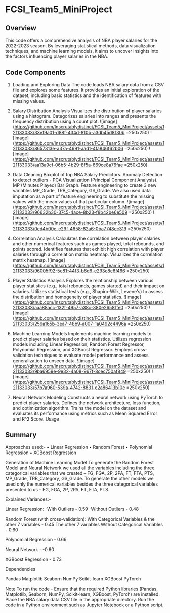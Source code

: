 # FCSI_Team5_MiniProject

## Overview

This code offers a comprehensive analysis of NBA player salaries for the 2022-2023 season. By leveraging statistical methods, data visualization techniques, and machine learning models, it aims to uncover insights into the factors influencing player salaries in the NBA.

## Code Components

1. Loading and Exploring Data
The code loads NBA salary data from a CSV file and explores some features.
It provides an initial exploration of the dataset, including basic statistics and the identification of features with missing values.

2. Salary Distribution Analysis
Visualizes the distribution of player salaries using a histogram.
Categorizes salaries into ranges and presents the frequency distribution using a count plot.
![image](https://github.com/Inscrutablydistinct/FCSI_Team5_MiniProject/assets/121133033/33ef9a01-d88f-434d-810b-a3db45d8130b =250x250)
![image](https://github.com/Inscrutablydistinct/FCSI_Team5_MiniProject/assets/121133033/8657313e-a37a-4691-aad1-4fa846f62b06 =250x250)
![image](https://github.com/Inscrutablydistinct/FCSI_Team5_MiniProject/assets/121133033/aa13a9cf-06b5-4b29-8f5a-669ce8a76fae =250x250)

3. Data Cleaning
Boxplot of top NBA Salary Predictors.
Anomaly Detection to detect outliers - PCA Visualization (Principal Component Analysis).
MP (Minutes Played) Bar Graph.
Feature engineering to create 3 new variables MP_Grade, TRB_Category, GS_Grade.
We also used data imputation as a part of feature engineering to substitute the missing values with the mean values of that particular column.
![image](https://github.com/Inscrutablydistinct/FCSI_Team5_MiniProject/assets/121133033/96632b30-37c5-4ace-8b23-f8b42be6e509 =250x250)
![image](https://github.com/Inscrutablydistinct/FCSI_Team5_MiniProject/assets/121133033/0ed4b00e-e29f-4658-82a6-0ba7748ec319 =250x250)

4. Correlation Analysis
Calculates the correlation between player salaries and other numerical features such as games played, total rebounds, and points scored.
Identifies features that exhibit high correlation with player salaries through a correlation matrix heatmap. Visualizes the correlation matrix heatmap.
![image](https://github.com/Inscrutablydistinct/FCSI_Team5_MiniProject/assets/121133033/96005f92-5e81-44f3-b6d6-e293e8c6f466 =250x250)

5. Player Statistics Analysis
Explores the relationship between various player statistics (e.g., total rebounds, games started) and their impact on salaries.
Utilizes statistical tests (e.g., Shapiro-Wilk, Levene's) to assess the distribution and homogeneity of player statistics.
![image](https://github.com/Inscrutablydistinct/FCSI_Team5_MiniProject/assets/121133033/aaa88acc-132f-4957-a38c-380e26581fe0 =250x250)
![image](https://github.com/Inscrutablydistinct/FCSI_Team5_MiniProject/assets/121133033/256a165b-3ea7-48b9-a007-1a0492c4496a =250x250)

6. Machine Learning Models
Implements machine learning models to predict player salaries based on their statistics.
Utilizes regression models including Linear Regression, Random Forest Regressor, Polynomial Regression, and XGBoost Regressor.
Employs cross-validation techniques to evaluate model performance and assess generalization to unseen data.
![image](https://github.com/Inscrutablydistinct/FCSI_Team5_MiniProject/assets/121133033/9ba6959e-9e32-4a08-967f-8cec750af849 =250x250)
![image](https://github.com/Inscrutablydistinct/FCSI_Team5_MiniProject/assets/121133033/57b7a960-539a-4742-8831-e2a86413b10e =250x250)

7. Neural Network Modeling
Constructs a neural network using PyTorch to predict player salaries.
Defines the network architecture, loss function, and optimization algorithm.
Trains the model on the dataset and evaluates its performance using metrics such as Mean Squared Error and R^2 Score.
Usage

## Summary

Approaches used:-
•	Linear Regression
•	Random Forest
•	Polynomial Regression
•	XGBoost Regression

Generation of Machine Learning Model
To generate the Random Forest Model and Neural Network we used all the variables including the three categorical variables that we created – FG, FGA, 2P, 2PA, FT, FTA, PTS, MP_Grade, TRB_Category, GS_Grade.
To generate the other models we used only the numerical variables besides the three categorical variables presented to us – FG, FGA, 2P, 2PA, FT, FTA, PTS.

Explained Variances:-

Linear Regression:
-With Outliers - 0.59
-Without Outliers - 0.48

Random Forest (with cross-validation): 
With Categorical Variables & the other 7 variables - 0.45
The other 7 variables Without Categorical Variables - 0.60

Polynomial Regression - 0.66

Neural Network - -0.60

XGBoost Regression - 0.73

Dependencies

Pandas
Matplotlib
Seaborn
NumPy
Scikit-learn
XGBoost
PyTorch

Note
To run the code - 
Ensure that the required Python libraries (Pandas, Matplotlib, Seaborn, NumPy, Scikit-learn, XGBoost, PyTorch) are installed.
Place the NBA salary data CSV file in the appropriate directory.
Run the code in a Python environment such as Jupyter Notebook or a Python script.
